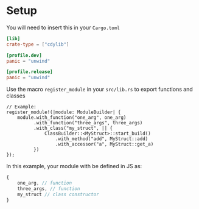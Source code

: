 # Setup

You will need to insert this in your `Cargo.toml`

```toml
[lib]
crate-type = ["cdylib"]

[profile.dev]
panic = "unwind"

[profile.release]
panic = "unwind"
```

Use the macro `register_module` in your `src/lib.rs` to export functions and classes

```rust, no_run
// Example:
register_module!(|module: ModuleBuilder| {
    module.with_function("one_arg", one_arg)
          .with_function("three_args", three_args)
          .with_class("my_struct", || {
              ClassBuilder::<MyStruct>::start_build()
                  .with_method("add", MyStruct::add)
                  .with_accessor("a", MyStruct::get_a)
          })
});
```
In this example, your module with be defined in JS as:
```javascript
{
    one_arg, // function
    three_args, // function
    my_struct // class constructor
}
```
